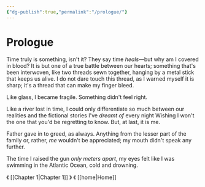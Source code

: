 ```yaml
---
{"dg-publish":true,"permalink":"/prologue/"}
---
```


# Prologue

Time truly is something, isn't it? They say time *heals*—but why am I covered in blood? It is but one of a true battle between our hearts; something that's been interwoven, like two threads sewn together, hanging by a metal stick that keeps us alive. I do not dare touch this thread, as I warned myself it is sharp; it's a thread that can make my finger bleed. 

Like glass, I became fragile. Something didn't feel right.

Like a river lost in time, I could only differentiate so much between our realities and the fictional stories I've *dreamt of* every night
Wishing I won't the one that you'd be regretting to know. But, at last, it is me.

Father gave in to greed, as always. Anything from the lesser part of the family or, rather, *me* wouldn't be appreciated; my mouth didn't speak any further.

The time I raised the gun *only meters apart*, my eyes felt like I was swimming in the Atlantic Ocean, cold and drowning.

《 [[Chapter 1\|Chapter 1]] 》
《 [[home\|Home]]
